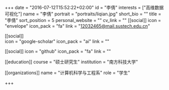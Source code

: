 +++
date = "2016-07-12T15:52:22+02:00"
id = "李倩"
interests = ["高维数据可视化"]
name = "李倩"
portrait = "portraits/liqian.jpg"
short_bio = ""
title = "李倩"
sort_position = 5
personal_website = ""
cv_link = ""
[[social]]
    icon = "envelope"
    icon_pack = "fa"
    link = "12032465@mail.sustech.edu.cn"

[[social]]   
    icon = "google-scholar"
    icon_pack = "ai"
    link = ""

[[social]]
    icon = "github"
    icon_pack = "fa"
    link = ""

[[education]]
    course = "硕士研究生"
    institution = "南方科技大学"

[[organizations]]
    name = "计算机科学与工程系"
    role = "学生"

+++

